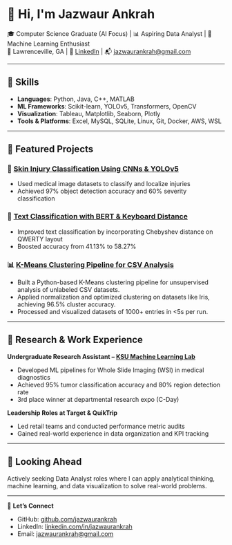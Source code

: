 # 👋 Hi, I'm Jazwaur Ankrah

🎓 Computer Science Graduate (AI Focus) | 📊 Aspiring Data Analyst | 🤖 Machine Learning Enthusiast  
📍 Lawrenceville, GA | 🔗 [LinkedIn](https://linkedin.com/in/jazwaurankrah/) | 📬 jazwaurankrah@gmail.com

---

## 🔧 Skills
- **Languages**: Python, Java, C++, MATLAB
- **ML Frameworks**: Scikit-learn, YOLOv5, Transformers, OpenCV
- **Visualization**: Tableau, Matplotlib, Seaborn, Plotly
- **Tools & Platforms**: Excel, MySQL, SQLite, Linux, Git, Docker, AWS, WSL

---

## 📂 Featured Projects

### 🧠 [Skin Injury Classification Using CNNs & YOLOv5](https://github.com/jazwaurankrah/)
- Used medical image datasets to classify and localize injuries
- Achieved 97% object detection accuracy and 60% severity classification

### 💬 [Text Classification with BERT & Keyboard Distance](https://github.com/nicholasthodge/project-autocorrect)
- Improved text classification by incorporating Chebyshev distance on QWERTY layout
- Boosted accuracy from 41.13% to 58.27%

### 📊 [K-Means Clustering Pipeline for CSV Analysis](https://github.com/jazwaurankrah/)
- Built a Python-based K-Means clustering pipeline for unsupervised analysis of unlabeled CSV datasets.
- Applied normalization and optimized clustering on datasets like Iris, achieving 96.5% cluster accuracy.
- Processed and visualized datasets of 1000+ entries in <5s per run.

---

## 🧪 Research & Work Experience

**Undergraduate Research Assistant – [KSU Machine Learning Lab](https://github.com/MachineVisionTeam)**  
- Developed ML pipelines for Whole Slide Imaging (WSI) in medical diagnostics  
- Achieved 95% tumor classification accuracy and 80% region detection rate  
- 3rd place winner at departmental research expo (C-Day)

**Leadership Roles at Target & QuikTrip**  
- Led retail teams and conducted performance metric audits  
- Gained real-world experience in data organization and KPI tracking

---

## 🚀 Looking Ahead
Actively seeking Data Analyst roles where I can apply analytical thinking, machine learning, and data visualization to solve real-world problems.

---

🔗 **Let’s Connect**  
- GitHub: [github.com/jazwaurankrah](https://github.com/jazwaurankrah/)  
- LinkedIn: [linkedin.com/in/jazwaurankrah](https://linkedin.com/in/jazwaurankrah/)  
- Email: jazwaurankrah@gmail.com
